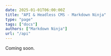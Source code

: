```yaml
---
date: 2025-01-01T06:00:00Z
title: "API & Headless CMS - Markdown Ninja"
type: "page"
tags: ["docs"]
authors: ["Markdown Ninja"]
url: "/api"
---
```


Coming soon.
